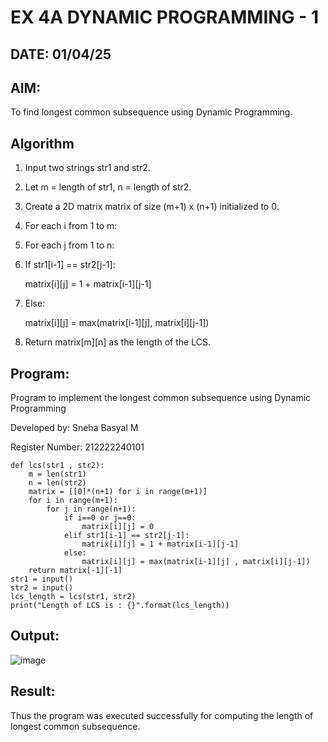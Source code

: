 # EX 4A DYNAMIC PROGRAMMING - 1

## DATE: 01/04/25

## AIM:
To find longest common subsequence using Dynamic Programming.


## Algorithm

1. Input two strings str1 and str2.

2. Let m = length of str1, n = length of str2.

3. Create a 2D matrix matrix of size (m+1) x (n+1) initialized to 0.

4. For each i from 1 to m:

5. For each j from 1 to n:

6. If str1[i-1] == str2[j-1]:
   
   matrix[i][j] = 1 + matrix[i-1][j-1]
   
7. Else:

   matrix[i][j] = max(matrix[i-1][j], matrix[i][j-1])

8. Return matrix[m][n] as the length of the LCS.


## Program:

Program to implement the longest common subsequence using Dynamic Programming

Developed by: Sneha Basyal M

Register Number: 212222240101

```
def lcs(str1 , str2):
    m = len(str1)
    n = len(str2)
    matrix = [[0]*(n+1) for i in range(m+1)] 
    for i in range(m+1):
        for j in range(n+1):
            if i==0 or j==0:
                matrix[i][j] = 0
            elif str1[i-1] == str2[j-1]:
                matrix[i][j] = 1 + matrix[i-1][j-1]
            else:
                matrix[i][j] = max(matrix[i-1][j] , matrix[i][j-1])
    return matrix[-1][-1]
str1 = input()
str2 = input()
lcs_length = lcs(str1, str2)
print("Length of LCS is : {}".format(lcs_length))
```

## Output:

![image](https://github.com/user-attachments/assets/5ecd5eed-88b5-497a-9d5f-e0f1e2763a0a)


## Result:
Thus the program was executed successfully for computing the length of longest common subsequence.
